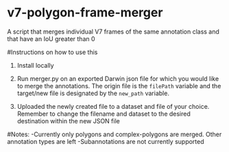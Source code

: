 # v7-polygon-frame-merger
A script that merges individual V7 frames of the same annotation class and that have an IoU greater than 0


#Instructions on how to use this
1. Install locally

2. Run merger.py on an exported Darwin json file for which you would like to merge the annotations. The origin file is the `filePath` variable and the target/new file is designated by the `new_path` variable.

3. Uploaded the newly created file to a dataset and file of your choice. Remember to change the filename and dataset to the desired destination within the new JSON file


#Notes:
-Currently only polygons and complex-polygons are merged. Other annotation types are left
-Subannotations are not currently supported
